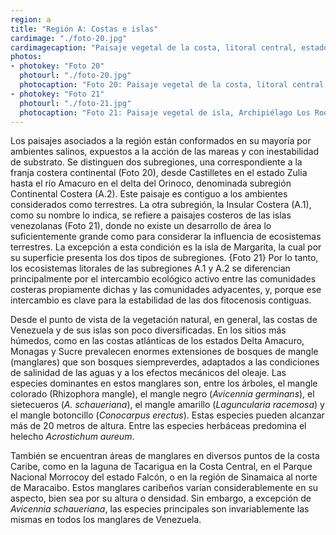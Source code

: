 ```yaml
---
region: a
title: "Región A: Costas e islas"
cardimage: "./foto-20.jpg"
cardimagecaption: "Paisaje vegetal de la costa, litoral central, estado Vargas. <i>Giuseppe Colonnello</i>"
photos:
- photokey: "Foto 20"
  photourl: "./foto-20.jpg"
  photocaption: "Foto 20: Paisaje vegetal de la costa, litoral central, estado Vargas. <i>Giuseppe Colonnello</i>"
- photokey: "Foto 21"
  photourl: "./foto-21.jpg"
  photocaption: "Foto 21: Paisaje vegetal de isla, Archipiélago Los Roques, Dependencias Federales. <i>Rodrigo Lazo</i>"
---
```

Los paisajes asociados a la región están conformados en su mayoría por ambientes salinos, expuestos a la acción de las mareas y con inestabilidad de substrato. Se distinguen dos subregiones, una correspondiente a la franja costera continental (Foto 20), desde Castilletes en el estado Zulia hasta el río Amacuro en el delta del Orinoco, denominada subregión Continental Costera (A.2). Este paisaje es contiguo a los ambientes considerados como terrestres. La otra subregión, la Insular Costera (A.1), como su nombre lo indica, se refiere a paisajes costeros de las islas venezolanas (Foto 21), donde no existe un desarrollo de área lo suficientemente grande como para considerar la influencia de ecosistemas terrestres. La excepción a esta condición es la isla de Margarita, la cual por su superficie presenta los dos tipos de subregiones.
{Foto 21}
Por lo tanto, los ecosistemas litorales de las subregiones A.1 y A.2 se diferencian principalmente por el intercambio ecológico activo entre las comunidades costeras propiamente dichas y las comunidades adyacentes, y, porque ese intercambio es clave para la estabilidad de las dos fitocenosis contiguas.

Desde el punto de vista de la vegetación natural, en general, las costas de Venezuela y de sus islas son poco diversificadas. En los sitios más húmedos, como en las costas atlánticas de los estados Delta Amacuro, Monagas y Sucre prevalecen enormes extensiones de bosques de mangle (manglares) que son bosques siempreverdes, adaptados a las condiciones de salinidad de las aguas y a los efectos mecánicos del oleaje. Las especies dominantes en estos manglares son, entre los árboles, el mangle colorado (Rhizophora mangle), el mangle negro (*Avicennia germinans*), el sietecueros (*A. schaueriana*), el mangle amarillo (*Laguncularia racemosa*) y el mangle botoncillo (*Conocarpus erectus*). Estas especies pueden alcanzar más de 20 metros de altura. Entre las especies herbáceas predomina el helecho *Acrostichum aureum*.

También se encuentran áreas de manglares en diversos puntos de la costa Caribe, como en la laguna de Tacarigua en la Costa Central, en el Parque Nacional Morrocoy del estado Falcón, o en la región de Sinamaica al norte de Maracaibo. Estos manglares caribeños varían considerablemente en su aspecto, bien sea por su altura o densidad. Sin embargo, a excepción de *Avicennia schaueriana*, las especies principales son invariablemente las mismas en todos los manglares de Venezuela.
